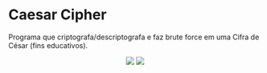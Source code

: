 # Caesar Cipher
Programa que criptografa/descriptografa e faz brute force em uma Cifra de César (fins educativos).

<div align="center">
  <img src="https://user-images.githubusercontent.com/62410044/192166832-c1d9b3db-6c3b-4461-8e0b-68caa4c7aa3e.png">
  <img src="https://user-images.githubusercontent.com/62410044/192166833-8f00c818-e6d6-4c7c-a379-9e93006d35da.png">
</div>
